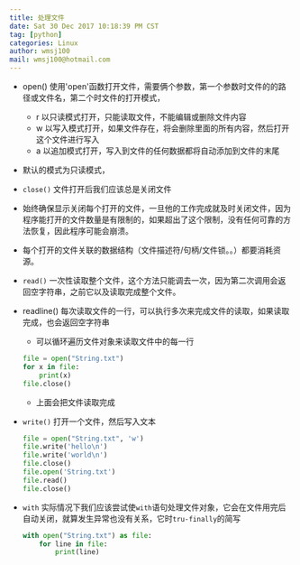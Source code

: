 ```yaml
---
title: 处理文件
date: Sat 30 Dec 2017 10:18:39 PM CST
tag: [python]
categories: Linux
author: wmsj100
mail: wmsj100@hotmail.com
---
```


- open() 使用'open'函数打开文件，需要俩个参数，第一个参数时文件的的路径或文件名，第二个时文件的打开模式，
    - r 以只读模式打开，只能读取文件，不能编辑或删除文件内容
    - w 以写入模式打开，如果文件存在，将会删除里面的所有内容，然后打开这个文件进行写入
    - a 以追加模式打开，写入到文件的任何数据都将自动添加到文件的末尾
- 默认的模式为只读模式，

- `close()` 文件打开后我们应该总是关闭文件
- 始终确保显示关闭每个打开的文件，一旦他的工作完成就及时关闭文件，因为程序能打开的文件数量是有限制的，如果超出了这个限制，没有任何可靠的方法恢复，因此程序可能会崩溃。
- 每个打开的文件关联的数据结构（文件描述符/句柄/文件锁。。）都要消耗资源。

- `read()` 一次性读取整个文件，这个方法只能调去一次，因为第二次调用会返回空字符串，之前它以及读取完成整个文件。

- readline() 每次读取文件的一行，可以执行多次来完成文件的读取，如果读取完成，也会返回空字符串
    - 可以循环遍历文件对象来读取文件中的每一行
    ```python
    file = open("String.txt")
    for x in file:
        print(x)
    file.close()
    ```
    - 上面会把文件读取完成

- `write()` 打开一个文件，然后写入文本
    ```python
    file = open("String.txt", 'w')
    file.write('hello\n')
    file.write('world\n')
    file.close()
    file.open('String.txt')
    file.read()
    file.close()
    ```

- `with` 实际情况下我们应该尝试使`with`语句处理文件对象，它会在文件用完后自动关闭，就算发生异常也没有关系，它时`tru-finally`的简写
    ```python
    with open("String.txt") as file:
        for line in file:
            print(line)
    ```
